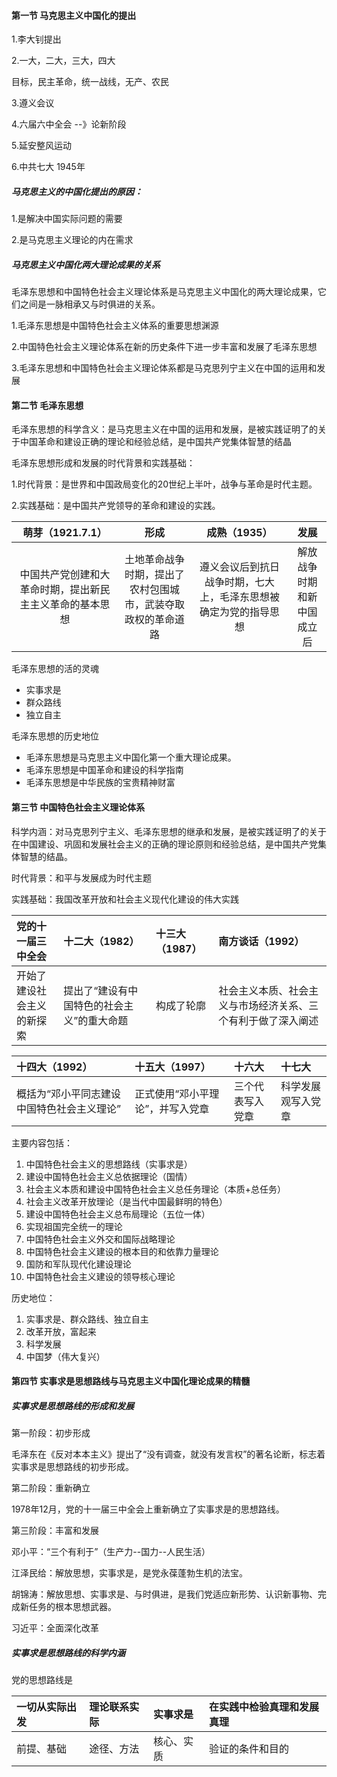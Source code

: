 #### 第一节  马克思主义中国化的提出

1.李大钊提出

2.一大，二大，三大，四大

目标，民主革命，统一战线，无产、农民

3.遵义会议

4.六届六中全会 --》论新阶段

5.延安整风运动

6.中共七大 1945年

##### 马克思主义的中国化提出的原因：

1.是解决中国实际问题的需要

2.是马克思主义理论的内在需求

##### 马克思主义中国化两大理论成果的关系

毛泽东思想和中国特色社会主义理论体系是马克思主义中国化的两大理论成果，它们之间是一脉相承又与时俱进的关系。

1.毛泽东思想是中国特色社会主义体系的重要思想渊源

2.中国特色社会主义理论体系在新的历史条件下进一步丰富和发展了毛泽东思想

3.毛泽东思想和中国特色社会主义理论体系都是马克思列宁主义在中国的运用和发展

#### 第二节 毛泽东思想

毛泽东思想的科学含义：是马克思主义在中国的运用和发展，是被实践证明了的关于中国革命和建设正确的理论和经验总结，是中国共产党集体智慧的结晶

毛泽东思想形成和发展的时代背景和实践基础：

1.时代背景：是世界和中国政局变化的20世纪上半叶，战争与革命是时代主题。

2.实践基础：是中国共产党领导的革命和建设的实践。

| 萌芽（1921.7.1） | 形成 | 成熟（1935） | 发展 |
| :---: | :---: | :---: | :---: |
| 中国共产党创建和大革命时期，提出新民主主义革命的基本思想 | 土地革命战争时期，提出了农村包围城市，武装夺取政权的革命道路 | 遵义会议后到抗日战争时期，七大上，毛泽东思想被确定为党的指导思想 | 解放战争时期和新中国成立后 |

毛泽东思想的活的灵魂

* 实事求是
* 群众路线
* 独立自主

毛泽东思想的历史地位

* 毛泽东思想是马克思主义中国化第一个重大理论成果。
* 毛泽东思想是中国革命和建设的科学指南
* 毛泽东思想是中华民族的宝贵精神财富

#### 第三节 中国特色社会主义理论体系

科学内涵：对马克思列宁主义、毛泽东思想的继承和发展，是被实践证明了的关于在中国建设、巩固和发展社会主义的正确的理论原则和经验总结，是中国共产党集体智慧的结晶。

时代背景：和平与发展成为时代主题

实践基础：我国改革开放和社会主义现代化建设的伟大实践

| 党的十一届三中全会 | 十二大（1982） | 十三大（1987） | 南方谈话（1992） |
| :--- | :--- | :--- | :--- |
| 开始了建设社会主义的新探索 | 提出了“建设有中国特色的社会主义”的重大命题 | 构成了轮廓 | 社会主义本质、社会主义与市场经济关系、三个有利于做了深入阐述 |

| 十四大（1992） | 十五大（1997） | 十六大 | 十七大 |
| :--- | :--- | :--- | :--- |
| 概括为“邓小平同志建设中国特色社会主义理论” | 正式使用“邓小平理论”，并写入党章 | 三个代表写入党章 | 科学发展观写入党章 |

主要内容包括：

1. 中国特色社会主义的思想路线（实事求是）
2. 建设中国特色社会主义总依据理论（国情）
3. 社会主义本质和建设中国特色社会主义总任务理论（本质+总任务）
4. 社会主义改革开放理论（是当代中国最鲜明的特色）
5. 建设中国特色社会主义总布局理论（五位一体）
6. 实现祖国完全统一的理论
7. 中国特色社会主义外交和国际战略理论
8. 中国特色社会主义建设的根本目的和依靠力量理论
9. 国防和军队现代化建设理论
10. 中国特色社会主义建设的领导核心理论

历史地位：

1. 实事求是、群众路线、独立自主
2. 改革开放，富起来
3. 科学发展
4. 中国梦（伟大复兴）

#### 第四节 实事求是思想路线与马克思主义中国化理论成果的精髓

##### 实事求是思想路线的形成和发展

第一阶段：初步形成

毛泽东在《反对本本主义》提出了“没有调查，就没有发言权”的著名论断，标志着实事求是思想路线的初步形成。

第二阶段：重新确立

1978年12月，党的十一届三中全会上重新确立了实事求是的思想路线。

第三阶段：丰富和发展

邓小平：“三个有利于”（生产力--国力--人民生活）

江泽民给：解放思想，实事求是，是党永葆蓬勃生机的法宝。

胡锦涛：解放思想、实事求是、与时俱进，是我们党适应新形势、认识新事物、完成新任务的根本思想武器。

习近平：全面深化改革



##### 实事求是思想路线的科学内涵

党的思想路线是

| 一切从实际出发 | 理论联系实际 | 实事求是 | 在实践中检验真理和发展真理 |
| :--- | :--- | :--- | :--- |
| 前提、基础 | 途径、方法 | 核心、实质 | 验证的条件和目的 |



